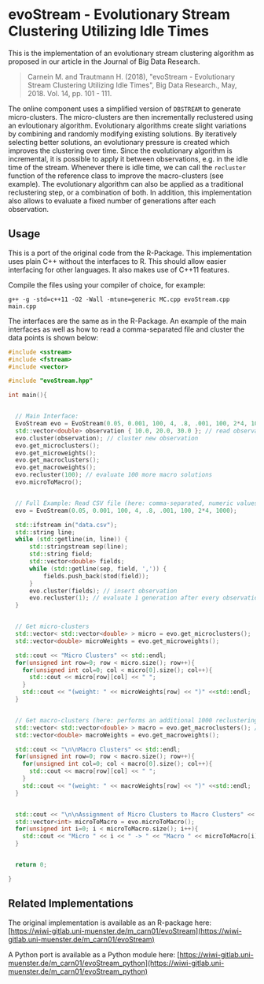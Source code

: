 # evoStream - Evolutionary Stream Clustering Utilizing Idle Times

This is the implementation of an evolutionary stream clustering algorithm as proposed in our article in the Journal of Big Data Research.

> Carnein M. and Trautmann H. (2018), "evoStream - Evolutionary Stream Clustering Utilizing Idle Times", Big Data Research., May, 2018. Vol. 14, pp. 101 - 111. 

The online component uses a simplified version of `DBSTREAM` to generate micro-clusters.
The micro-clusters are then incrementally reclustered using an evloutionary algorithm.
Evolutionary algorithms create slight variations by combining and randomly modifying existing solutions.
By iteratively selecting better solutions, an evolutionary pressure is created which improves the clustering over time.
Since the evolutionary algorithm is incremental, it is possible to apply it between observations, e.g. in the idle time of the stream.
Whenever there is idle time, we can call the `recluster` function of the reference class to improve the macro-clusters (see example).
The evolutionary algorithm can also be applied as a traditional reclustering step, or a combination of both.
In addition, this implementation also allows to evaluate a fixed number of generations after each observation.

## Usage

This is a port of the original code from the R-Package. This implementation uses plain C++ without the interfaces to R. This should allow easier interfacing for other languages. It also makes use of C++11 features.

Compile the files using your compiler of choice, for example:

```
g++ -g -std=c++11 -O2 -Wall -mtune=generic MC.cpp evoStream.cpp main.cpp
```

The interfaces are the same as in the R-Package. An example of the main interfaces as well as how to read a comma-separated file and cluster the data points is shown below:

```cpp
#include <sstream>
#include <fstream>
#include <vector>

#include "evoStream.hpp"

int main(){


  // Main Interface:
  EvoStream evo = EvoStream(0.05, 0.001, 100, 4, .8, .001, 100, 2*4, 1000); // init
  std::vector<double> observation { 10.0, 20.0, 30.0 }; // read observation
  evo.cluster(observation); // cluster new observation
  evo.get_microclusters();
  evo.get_microweights();
  evo.get_macroclusters();
  evo.get_macroweights();
  evo.recluster(100); // evaluate 100 more macro solutions
  evo.microToMacro();


  // Full Example: Read CSV file (here: comma-separated, numeric values)
  evo = EvoStream(0.05, 0.001, 100, 4, .8, .001, 100, 2*4, 1000);

  std::ifstream in("data.csv");
  std::string line;
  while (std::getline(in, line)) {
      std::stringstream sep(line);
      std::string field;
      std::vector<double> fields;
      while (std::getline(sep, field, ',')) {
          fields.push_back(stod(field));
      }
      evo.cluster(fields); // insert observation
      evo.recluster(1); // evaluate 1 generation after every observation. This can be adapted to the available time
  }


  // Get micro-clusters
  std::vector< std::vector<double> > micro = evo.get_microclusters();
  std::vector<double> microWeights = evo.get_microweights();

  std::cout << "Micro Clusters" << std::endl;
  for(unsigned int row=0; row < micro.size(); row++){
    for(unsigned int col=0; col < micro[0].size(); col++){
      std::cout << micro[row][col] << " ";
    }
    std::cout << "(weight: " << microWeights[row] << ")" <<std::endl;
  }


  // Get macro-clusters (here: performs an additional 1000 reclustering steps, see parameter)
  std::vector< std::vector<double> > macro = evo.get_macroclusters(); // reclustering 
  std::vector<double> macroWeights = evo.get_macroweights(); 

  std::cout << "\n\nMacro Clusters" << std::endl;
  for(unsigned int row=0; row < macro.size(); row++){
    for(unsigned int col=0; col < macro[0].size(); col++){
      std::cout << macro[row][col] << " ";
    }
    std::cout << "(weight: " << macroWeights[row] << ")" <<std::endl;
  }


  std::cout << "\n\nAssignment of Micro Clusters to Macro Clusters" << std::endl;
  std::vector<int> microToMacro = evo.microToMacro();
  for(unsigned int i=0; i < microToMacro.size(); i++){
    std::cout << "Micro " << i << " -> " << "Macro " << microToMacro[i] << std::endl;
  }


  return 0;

}
```

## Related Implementations

The original implementation is available as an R-package here: [https://wiwi-gitlab.uni-muenster.de/m_carn01/evoStream](https://wiwi-gitlab.uni-muenster.de/m_carn01/evoStream)

A Python port is available as a Python module here: [https://wiwi-gitlab.uni-muenster.de/m_carn01/evoStream_python](https://wiwi-gitlab.uni-muenster.de/m_carn01/evoStream_python)

